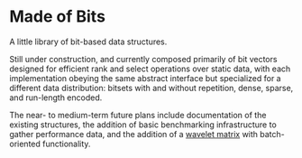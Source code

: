 # Made of Bits

A little library of bit-based data structures.

Still under construction, and currently composed primarily of bit vectors designed for efficient rank and select operations over static data, with each implementation obeying the same abstract interface but specialized for a different data distribution: bitsets with and without repetition, dense, sparse, and run-length encoded.

The near- to medium-term future plans include documentation of the existing structures, the addition of basic benchmarking infrastructure to gather performance data, and the addition of a [wavelet matrix](https://www.sciencedirect.com/science/article/pii/S1570866713000610) with batch-oriented functionality.
